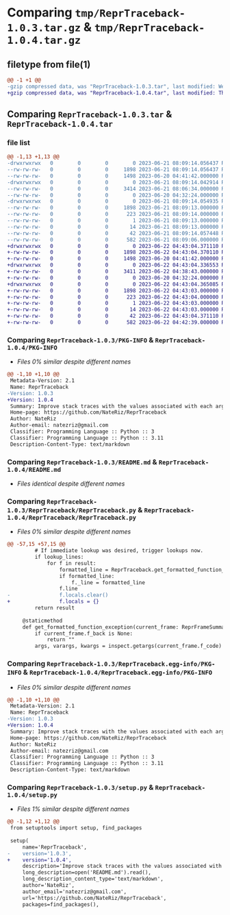 # Comparing `tmp/ReprTraceback-1.0.3.tar.gz` & `tmp/ReprTraceback-1.0.4.tar.gz`

## filetype from file(1)

```diff
@@ -1 +1 @@
-gzip compressed data, was "ReprTraceback-1.0.3.tar", last modified: Wed Jun 21 08:09:14 2023, max compression
+gzip compressed data, was "ReprTraceback-1.0.4.tar", last modified: Thu Jun 22 04:43:04 2023, max compression
```

## Comparing `ReprTraceback-1.0.3.tar` & `ReprTraceback-1.0.4.tar`

### file list

```diff
@@ -1,13 +1,13 @@
-drwxrwxrwx   0        0        0        0 2023-06-21 08:09:14.056437 ReprTraceback-1.0.3/
--rw-rw-rw-   0        0        0     1898 2023-06-21 08:09:14.056437 ReprTraceback-1.0.3/PKG-INFO
--rw-rw-rw-   0        0        0     1498 2023-06-20 04:41:42.000000 ReprTraceback-1.0.3/README.md
-drwxrwxrwx   0        0        0        0 2023-06-21 08:09:14.042914 ReprTraceback-1.0.3/ReprTraceback/
--rw-rw-rw-   0        0        0     3414 2023-06-21 08:06:34.000000 ReprTraceback-1.0.3/ReprTraceback/ReprTraceback.py
--rw-rw-rw-   0        0        0        0 2023-06-20 04:32:24.000000 ReprTraceback-1.0.3/ReprTraceback/__init__.py
-drwxrwxrwx   0        0        0        0 2023-06-21 08:09:14.054935 ReprTraceback-1.0.3/ReprTraceback.egg-info/
--rw-rw-rw-   0        0        0     1898 2023-06-21 08:09:13.000000 ReprTraceback-1.0.3/ReprTraceback.egg-info/PKG-INFO
--rw-rw-rw-   0        0        0      223 2023-06-21 08:09:14.000000 ReprTraceback-1.0.3/ReprTraceback.egg-info/SOURCES.txt
--rw-rw-rw-   0        0        0        1 2023-06-21 08:09:13.000000 ReprTraceback-1.0.3/ReprTraceback.egg-info/dependency_links.txt
--rw-rw-rw-   0        0        0       14 2023-06-21 08:09:13.000000 ReprTraceback-1.0.3/ReprTraceback.egg-info/top_level.txt
--rw-rw-rw-   0        0        0       42 2023-06-21 08:09:14.057448 ReprTraceback-1.0.3/setup.cfg
--rw-rw-rw-   0        0        0      582 2023-06-21 08:09:06.000000 ReprTraceback-1.0.3/setup.py
+drwxrwxrwx   0        0        0        0 2023-06-22 04:43:04.371110 ReprTraceback-1.0.4/
+-rw-rw-rw-   0        0        0     1898 2023-06-22 04:43:04.370110 ReprTraceback-1.0.4/PKG-INFO
+-rw-rw-rw-   0        0        0     1498 2023-06-20 04:41:42.000000 ReprTraceback-1.0.4/README.md
+drwxrwxrwx   0        0        0        0 2023-06-22 04:43:04.336553 ReprTraceback-1.0.4/ReprTraceback/
+-rw-rw-rw-   0        0        0     3411 2023-06-22 04:38:43.000000 ReprTraceback-1.0.4/ReprTraceback/ReprTraceback.py
+-rw-rw-rw-   0        0        0        0 2023-06-20 04:32:24.000000 ReprTraceback-1.0.4/ReprTraceback/__init__.py
+drwxrwxrwx   0        0        0        0 2023-06-22 04:43:04.365085 ReprTraceback-1.0.4/ReprTraceback.egg-info/
+-rw-rw-rw-   0        0        0     1898 2023-06-22 04:43:03.000000 ReprTraceback-1.0.4/ReprTraceback.egg-info/PKG-INFO
+-rw-rw-rw-   0        0        0      223 2023-06-22 04:43:04.000000 ReprTraceback-1.0.4/ReprTraceback.egg-info/SOURCES.txt
+-rw-rw-rw-   0        0        0        1 2023-06-22 04:43:03.000000 ReprTraceback-1.0.4/ReprTraceback.egg-info/dependency_links.txt
+-rw-rw-rw-   0        0        0       14 2023-06-22 04:43:03.000000 ReprTraceback-1.0.4/ReprTraceback.egg-info/top_level.txt
+-rw-rw-rw-   0        0        0       42 2023-06-22 04:43:04.371110 ReprTraceback-1.0.4/setup.cfg
+-rw-rw-rw-   0        0        0      582 2023-06-22 04:42:39.000000 ReprTraceback-1.0.4/setup.py
```

### Comparing `ReprTraceback-1.0.3/PKG-INFO` & `ReprTraceback-1.0.4/PKG-INFO`

 * *Files 0% similar despite different names*

```diff
@@ -1,10 +1,10 @@
 Metadata-Version: 2.1
 Name: ReprTraceback
-Version: 1.0.3
+Version: 1.0.4
 Summary: Improve stack traces with the values associated with each argument in each frame.
 Home-page: https://github.com/NateRiz/ReprTraceback
 Author: NateRiz
 Author-email: natezriz@gmail.com
 Classifier: Programming Language :: Python :: 3
 Classifier: Programming Language :: Python :: 3.11
 Description-Content-Type: text/markdown
```

### Comparing `ReprTraceback-1.0.3/README.md` & `ReprTraceback-1.0.4/README.md`

 * *Files identical despite different names*

### Comparing `ReprTraceback-1.0.3/ReprTraceback/ReprTraceback.py` & `ReprTraceback-1.0.4/ReprTraceback/ReprTraceback.py`

 * *Files 0% similar despite different names*

```diff
@@ -57,15 +57,15 @@
         # If immediate lookup was desired, trigger lookups now.
         if lookup_lines:
             for f in result:
                 formatted_line = ReprTraceback.get_formatted_function_exception(f)
                 if formatted_line:
                     f._line = formatted_line
                 f.line
-                f.locals.clear()
+                f.locals = {}
         return result
 
     @staticmethod
     def get_formatted_function_exception(current_frame: ReprFrameSummary):
         if current_frame.f_back is None:
             return ""
         args, varargs, kwargs = inspect.getargs(current_frame.f_code)
```

### Comparing `ReprTraceback-1.0.3/ReprTraceback.egg-info/PKG-INFO` & `ReprTraceback-1.0.4/ReprTraceback.egg-info/PKG-INFO`

 * *Files 0% similar despite different names*

```diff
@@ -1,10 +1,10 @@
 Metadata-Version: 2.1
 Name: ReprTraceback
-Version: 1.0.3
+Version: 1.0.4
 Summary: Improve stack traces with the values associated with each argument in each frame.
 Home-page: https://github.com/NateRiz/ReprTraceback
 Author: NateRiz
 Author-email: natezriz@gmail.com
 Classifier: Programming Language :: Python :: 3
 Classifier: Programming Language :: Python :: 3.11
 Description-Content-Type: text/markdown
```

### Comparing `ReprTraceback-1.0.3/setup.py` & `ReprTraceback-1.0.4/setup.py`

 * *Files 1% similar despite different names*

```diff
@@ -1,12 +1,12 @@
 from setuptools import setup, find_packages
 
 setup(
     name='ReprTraceback',
-    version='1.0.3',
+    version='1.0.4',
     description='Improve stack traces with the values associated with each argument in each frame.',
     long_description=open('README.md').read(),
     long_description_content_type='text/markdown',
     author='NateRiz',
     author_email='natezriz@gmail.com',
     url='https://github.com/NateRiz/ReprTraceback',
     packages=find_packages(),
```

